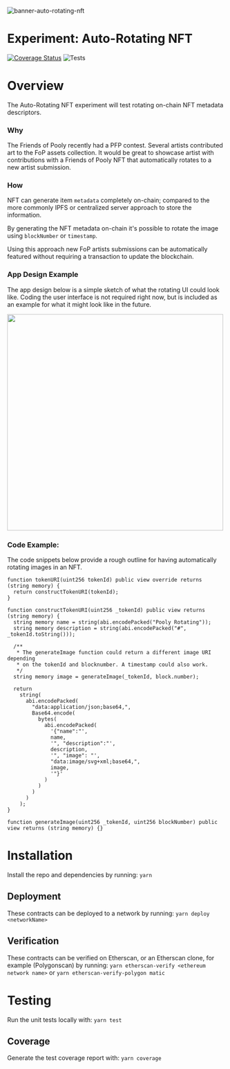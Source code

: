 ![banner-auto-rotating-nft](https://user-images.githubusercontent.com/3408362/174283301-16c309c5-f7cb-4c01-872c-144979b99658.png)

# Experiment: Auto-Rotating NFT

[![Coverage Status](https://coveralls.io/repos/github/friends-of-pooly/nft-auto-rotate-sol/badge.svg?branch=master)](https://coveralls.io/github/friends-of-pooly/nft-auto-rotate-sol?branch=master) ![Tests](https://github.com/friends-of-pooly/nft-auto-rotate-sol/actions/workflows/main.yml/badge.svg)

# Overview

The Auto-Rotating NFT experiment will test rotating on-chain NFT metadata descriptors.

### Why

The Friends of Pooly recently had a PFP contest. Several artists contributed art to the FoP assets collection. It would be great to showcase artist with contributions with a Friends of Pooly NFT that automatically rotates to a new artist submission.

### How

NFT can generate item `metadata` completely on-chain; compared to the more commonly IPFS or centralized server approach to store the information.

By generating the NFT metadata on-chain it's possible to rotate the image using `blockNumber` or `timestamp`.

Using this approach new FoP artists submissions can be automatically featured without requiring a transaction to update the blockchain.

### App Design Example

The app design below is a simple sketch of what the rotating UI could look like. Coding the user interface is not required right now, but is included as an example for what it might look like in the future.

<img width="500px" src="https://user-images.githubusercontent.com/3408362/174283691-4758e4c5-87ea-47c6-90cc-4a5d43ea9ac8.png" />

### Code Example:

The code snippets below provide a rough outline for having automatically rotating images in an NFT.

```sol
function tokenURI(uint256 tokenId) public view override returns (string memory) {
  return constructTokenURI(tokenId);
}

function constructTokenURI(uint256 _tokenId) public view returns (string memory) {
  string memory name = string(abi.encodePacked("Pooly Rotating"));
  string memory description = string(abi.encodePacked("#", _tokenId.toString()));

  /**
   * The generateImage function could return a different image URI depending
   * on the tokenId and blocknumber. A timestamp could also work.
   */
  string memory image = generateImage(_tokenId, block.number);

  return
    string(
      abi.encodePacked(
        "data:application/json;base64,",
        Base64.encode(
          bytes(
            abi.encodePacked(
              '{"name":"',
              name,
              '", "description":"',
              description,
              '", "image": "',
              "data:image/svg+xml;base64,",
              image,
              '"}'
            )
          )
        )
      )
    );
}

function generateImage(uint256 _tokenId, uint256 blockNumber) public view returns (string memory) {}

```

# Installation

Install the repo and dependencies by running:
`yarn`

## Deployment

These contracts can be deployed to a network by running:
`yarn deploy <networkName>`

## Verification

These contracts can be verified on Etherscan, or an Etherscan clone, for example (Polygonscan) by running:
`yarn etherscan-verify <ethereum network name>` or `yarn etherscan-verify-polygon matic`

# Testing

Run the unit tests locally with:
`yarn test`

## Coverage

Generate the test coverage report with:
`yarn coverage`
